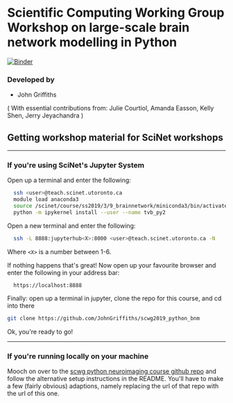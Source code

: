 # Scientific Computing Working Group Workshop on large-scale brain network modelling in Python

[![Binder](https://mybinder.org/badge_logo.svg)](https://mybinder.org/v2/gh/JohnGriffiths/scwg2019_python_bnm/master)


### Developed by
- John Griffiths

( With essential contributions from: Julie Courtiol, Amanda Easson, Kelly Shen, Jerry Jeyachandra )


## Getting workshop material for SciNet workshops

*** 

### If you're using SciNet's Jupyter System

Open up a terminal and enter the following:
```bash
  ssh <user>@teach.scinet.utoronto.ca
  module load anaconda3
  source /scinet/course/ss2019/3/9_brainnetwork/miniconda3/bin/activate tvb_py2
  python -m ipykernel install --user --name tvb_py2
```

Open a new terminal and enter the following:
```bash
  ssh -L 8888:jupyterhub<X>:8000 <user>@teach.scinet.utoronto.ca -N
```

Where `<X>` is a number between 1-6. 

If nothing happens that's great! Now open up your favourite browser and enter the following in your address bar:

```
  https://localhost:8888
```

Finally: open up a terminal in jupyter, clone the repo for this course, and cd into there

```bash
git clone https://github.com/JohnGriffiths/scwg2019_python_bnm
```

Ok, you're ready to go!

***




### If you're running locally on your machine

Mooch on over to the [scwg python neuroimaging course github repo](https://github.com/jerdra/scwg2018_python_neuroimaging) and follow the alternative setup instructions in the README. You'll have to make a few (fairly obvious) adaptions, namely replacing the url of that repo with the url of this one. 






